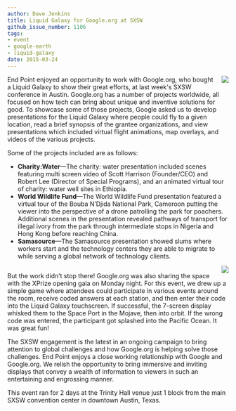```yaml
---
author: Dave Jenkins
title: Liquid Galaxy for Google.org at SXSW
github_issue_number: 1106
tags:
- event
- google-earth
- liquid-galaxy
date: 2015-03-24
---
```


<div class="separator" style="clear: both; text-align: center;"><a href="/blog/2015/03/liquid-galaxy-for-googleorg-at-sxsw/image-0-big.jpeg" imageanchor="1" style="clear: right; float: right; margin-bottom: 1em; margin-left: 1em;"><img border="0" src="/blog/2015/03/liquid-galaxy-for-googleorg-at-sxsw/image-0.jpeg"/></a></div>

End Point enjoyed an opportunity to work with Google.org, who bought a Liquid Galaxy to show their great efforts, at last week's SXSW conference in Austin. Google.org has a number of projects worldwide, all focused on how tech can bring about unique and inventive solutions for good. To showcase some of those projects, Google asked us to develop presentations for the Liquid Galaxy where people could fly to a given location, read a brief synopsis of the grantee organizations, and view presentations which included virtual flight animations, map overlays, and videos of the various projects.

Some of the projects included are as follows:

- **Charity:Water**—​The charity: water presentation included scenes featuring multi screen video of Scott Harrison (Founder/CEO) and Robert Lee (Director of Special Programs), and an animated virtual tour of charity: water well sites in Ethiopia.
- **World Wildlife Fund**—​The World Wildlife Fund presentation featured a virtual tour of the Bouba N’Djida National Park, Cameroon putting the viewer into the perspective of a drone patrolling the park for poachers. Additional scenes in the presentation revealed pathways of transport for illegal ivory from the park through intermediate stops in Nigeria and Hong Kong before reaching China.
- **Samasource**—​The Samasource presentation showed slums where workers start and the technology centers they are able to migrate to while serving a global network of technology clients.

<div class="separator" style="clear: both; text-align: center;"><a href="/blog/2015/03/liquid-galaxy-for-googleorg-at-sxsw/image-1-big.jpeg" imageanchor="1" style="clear: right; float: right; margin-bottom: 1em; margin-left: 1em;"><img border="0" src="/blog/2015/03/liquid-galaxy-for-googleorg-at-sxsw/image-1.jpeg"/></a></div>

But the work didn’t stop there! Google.org was also sharing the space with the XPrize opening gala on Monday night. For this event, we drew up a simple game where attendees could participate in various events around the room, receive coded answers at each station, and then enter their code into the Liquid Galaxy touchscreen. If successful, the 7-screen display whisked them to the Space Port in the Mojave, then into orbit. If the wrong code was entered, the participant got splashed into the Pacific Ocean. It was great fun!

The SXSW engagement is the latest in an ongoing campaign to bring attention to global challenges and how Google.org is helping solve those challenges. End Point enjoys a close working relationship with Google and Google.org. We relish the opportunity to bring immersive and inviting displays that convey a wealth of information to viewers in such an entertaining and engrossing manner.

This event ran for 2 days at the Trinity Hall venue just 1 block from the main SXSW convention center in downtown Austin, Texas.
